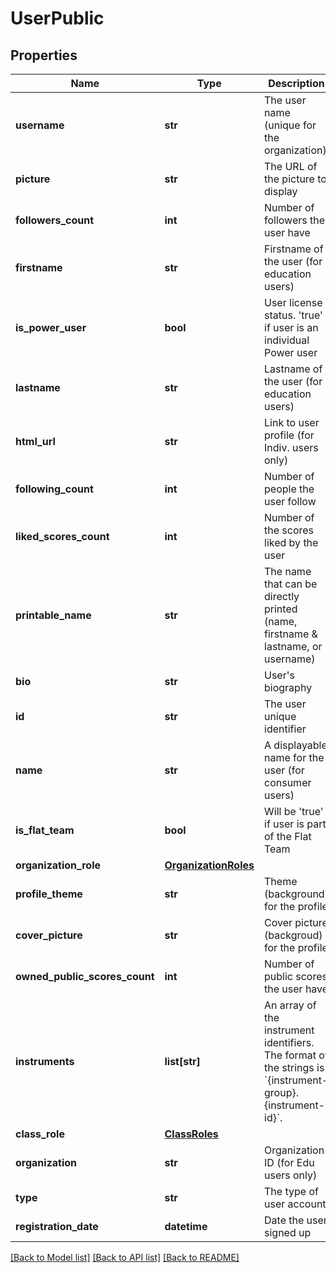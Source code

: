 # UserPublic

## Properties
Name | Type | Description | Notes
------------ | ------------- | ------------- | -------------
**username** | **str** | The user name (unique for the organization) | [optional] 
**picture** | **str** | The URL of the picture to display | [optional] 
**followers_count** | **int** | Number of followers the user have | [optional] 
**firstname** | **str** | Firstname of the user (for education users) | [optional] 
**is_power_user** | **bool** | User license status. &#39;true&#39; if user is an individual Power user | [optional] 
**lastname** | **str** | Lastname of the user (for education users) | [optional] 
**html_url** | **str** | Link to user profile (for Indiv. users only) | [optional] 
**following_count** | **int** | Number of people the user follow | [optional] 
**liked_scores_count** | **int** | Number of the scores liked by the user | [optional] 
**printable_name** | **str** | The name that can be directly printed (name, firstname &amp; lastname, or username) | [optional] 
**bio** | **str** | User&#39;s biography | [optional] 
**id** | **str** | The user unique identifier | [optional] 
**name** | **str** | A displayable name for the user (for consumer users) | [optional] 
**is_flat_team** | **bool** | Will be &#39;true&#39; if user is part of the Flat Team | [optional] 
**organization_role** | [**OrganizationRoles**](OrganizationRoles.md) |  | [optional] 
**profile_theme** | **str** | Theme (background) for the profile | [optional] 
**cover_picture** | **str** | Cover picture (backgroud) for the profile | [optional] 
**owned_public_scores_count** | **int** | Number of public scores the user have | [optional] 
**instruments** | **list[str]** | An array of the instrument identifiers. The format of the strings is &#x60;{instrument-group}.{instrument-id}&#x60;.  | [optional] 
**class_role** | [**ClassRoles**](ClassRoles.md) |  | [optional] 
**organization** | **str** | Organization ID (for Edu users only) | [optional] 
**type** | **str** | The type of user account | [optional] 
**registration_date** | **datetime** | Date the user signed up | [optional] 

[[Back to Model list]](../README.md#documentation-for-models) [[Back to API list]](../README.md#documentation-for-api-endpoints) [[Back to README]](../README.md)


